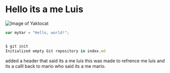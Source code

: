 # <h1> Hello its a me Luis </h1>

![Image of Yaktocat](https://octodex.github.com/images/yaktocat.png)

``` javascript
var myVar = "Hello, world!";


$ git init
Initialized empty Git repository in index.md
```


added a header that said its a me luis this was made to refrence me luis and its a calll back to mario who said its a me mario. 
